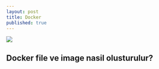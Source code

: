 ```yaml
---
layout: post
title: Docker
published: true
---
```

![]({{site.baseurl}}/https://keytorc.com/wp-content/uploads/2020/11/Docker-File.png)
##  Docker file ve image nasil olusturulur?
